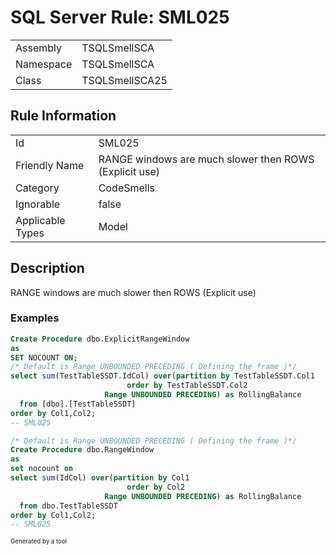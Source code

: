 ﻿# SQL Server Rule: SML025
  
|    |    |
|----|----|
| Assembly | TSQLSmellSCA |
| Namespace | TSQLSmellSCA |
| Class | TSQLSmellSCA25 |
  
## Rule Information
  
|    |    |
|----|----|
| Id | SML025 |
| Friendly Name | RANGE windows are much slower then ROWS (Explicit use) |
| Category | CodeSmells |
| Ignorable | false |
| Applicable Types | Model  |
  
## Description
  
RANGE windows are much slower then ROWS (Explicit use)
  
### Examples
  
```sql
Create Procedure dbo.ExplicitRangeWindow
as
SET NOCOUNT ON;
/* Default is Range UNBOUNDED PRECEDING ( Defining the frame )*/
select sum(TestTableSSDT.IdCol) over(partition by TestTableSSDT.Col1 
	                      order by TestTableSSDT.Col2 
	                 Range UNBOUNDED PRECEDING) as RollingBalance
  from [dbo].[TestTableSSDT]
order by Col1,Col2;
-- SML025
```
```sql
/* Default is Range UNBOUNDED PRECEDING ( Defining the frame )*/
Create Procedure dbo.RangeWindow
as
set nocount on 
select sum(IdCol) over(partition by Col1
	                      order by Col2 
	                 Range UNBOUNDED PRECEDING) as RollingBalance
  from dbo.TestTableSSDT
order by Col1,Col2;
-- SML025
```
  
<sub><sup>Generated by a tool</sup></sub>
